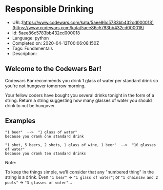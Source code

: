 # Responsible Drinking

 - URL:[https://www.codewars.com/kata/5aee86c5783bb432cd000018](https://www.codewars.com/kata/5aee86c5783bb432cd000018)
 - Id: 5aee86c5783bb432cd000018
 - Language: python
 - Completed on: 2020-04-12T00:06:08.150Z
 - Tags: Fundamentals
 - Description:
## Welcome to the Codewars Bar!

Codewars Bar recommends you drink 1 glass of water per standard drink so you're not hungover tomorrow morning.

Your fellow coders have bought you several drinks tonight in the form of a string. Return a string suggesting how many glasses of water you should drink to not be hungover.



## Examples

```
"1 beer"  -->  "1 glass of water"
because you drank one standard drink

"1 shot, 5 beers, 2 shots, 1 glass of wine, 1 beer"  -->  "10 glasses of water"
because you drank ten standard drinks
```

Note:

To keep the things simple, we'll consider that any "numbered thing" in the string is a drink. Even `"1 bear"` -> `"1 glass of water"`; or `"1 chainsaw and 2 pools"` -> `"3 glasses of water"`...

